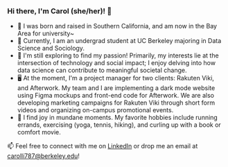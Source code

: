 ### Hi there, I'm Carol (she/her)! 👋
<!-- **carolli787/carolli787** is a ✨ _special_ ✨ repository because its `README.md` (this file) appears on your GitHub profile.

Here are some ideas to get you started:

- 🔭 I’m currently working on ...
- 🌱 I’m currently learning ...
- 👯 I’m looking to collaborate on ...
- 🤔 I’m looking for help with ...
- 💬 Ask me about ...
- 📫 How to reach me: ...
- 😄 Pronouns: ...
- ⚡ Fun fact: ...
 -->
  

- 🌴 I was born and raised in Southern California, and am now in the Bay Area for university~
- :ledger: Currently, I am an undergrad student at UC Berkeley majoring in Data Science and Sociology. 
- :dancers: I'm still exploring to find my passion! Primarily, my interests lie at the intersection of technology and social impact; I enjoy delving into how data science can contribute to meaningful societal change.   
- :desktop_computer: At the moment, I'm a project manager for two clients: Rakuten Viki, and Afterwork. My team and I are implementing a dark mode website using Figma mockups and front-end code for Afterwork. We are also developing marketing campaigns for Rakuten Viki through short form videos and organizing on-campus promotional events. 
- :ribbon: I find joy in mundane moments. My favorite hobbies include running errands, exercising (yoga, tennis, hiking), and curling up with a book or comfort movie.
    
📫 Feel free to connect with me on [LinkedIn](https://www.linkedin.com/in/carol-lli/) or drop me an email at [carolli787@berkeley.edu](carolli787@berkeley.edu)!

<!--
### Hello, I'm Carol Li! 👋
#### 📊 GitHub Stats

[![Your GitHub Stats](https://camo.githubusercontent.com/343d377b31452754ef42dd9be93a95ca3ff1aa89cd7de6f6aa90a1c0a505dc94/68747470733a2f2f6769746875622d726561646d652d73746174732e76657263656c2e6170702f6170693f757365726e616d653d6361726f6c6c693738372673686f775f69636f6e733d7472756526636f756e745f707269766174653d7472756526686964653d636f6e74726962732c707273)](https://github.com/carolli787)

My interests lie at the intersection of technology and social impact, and I enjoy exploring how data science can contribute to meaningful societal change. Currently, I'm a Data Science & Sociology student at UC Berkeley. 

#### 🔧 Technologies & Tools

- Python, Java, SQL
- Machine Learning, Data Analytics & Visualization
- Git, GitHub

#### 🌱 I'm Currently Learning

- [Technology/Framework you are learning]

#### 📊 GitHub Stats

[![Your GitHub Stats](https://camo.githubusercontent.com/343d377b31452754ef42dd9be93a95ca3ff1aa89cd7de6f6aa90a1c0a505dc94/68747470733a2f2f6769746875622d726561646d652d73746174732e76657263656c2e6170702f6170693f757365726e616d653d6361726f6c6c693738372673686f775f69636f6e733d7472756526636f756e745f707269766174653d7472756526686964653d636f6e74726962732c707273)](https://github.com/carolli787)

#### 🚀 Projects

Here are some projects I'm proud of:

- [Project 1: Name](link)
- [Project 2: Name](link)
- ...

#### 📫 How to Reach Me

Feel free to connect with me on [LinkedIn](https://www.linkedin.com/in/carol-lli/) or drop me an email at [carolli787@berkeley.edu](carolli787@berkeley.edu).

Let's collaborate and build something amazing together!
-->

